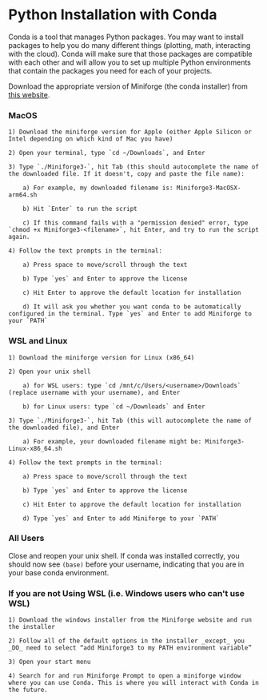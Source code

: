 # Python Installation with Conda

Conda is a tool that manages Python packages. You may want to install packages to help you do many different things (plotting, math, interacting with the cloud). Conda will make sure that those packages are compatible with each other and will allow you to set up multiple Python environments that contain the packages you need for each of your projects. 

Download the appropriate version of Miniforge (the conda installer) from [this website](https://conda-forge.org/download/). 

### MacOS 

    1) Download the miniforge version for Apple (either Apple Silicon or Intel depending on which kind of Mac you have)

    2) Open your terminal, type `cd ~/Downloads`, and Enter

    3) Type `./Miniforge3-`, hit Tab (this should autocomplete the name of the downloaded file. If it doesn't, copy and paste the file name): 
    
        a) For example, my downloaded filename is: Miniforge3-MacOSX-arm64.sh

        b) Hit `Enter` to run the script 

        c) If this command fails with a "permission denied" error, type `chmod +x Miniforge3-<filename>`, hit Enter, and try to run the script again.

    4) Follow the text prompts in the terminal:
        
        a) Press space to move/scroll through the text
        
        b) Type `yes` and Enter to approve the license
        
        c) Hit Enter to approve the default location for installation 

        d) It will ask you whether you want conda to be automatically configured in the terminal. Type `yes` and Enter to add Miniforge to your `PATH`

### WSL and Linux

    1) Download the miniforge version for Linux (x86_64)

    2) Open your unix shell

        a) for WSL users: type `cd /mnt/c/Users/<username>/Downloads` (replace username with your username), and Enter

        b) for Linux users: type `cd ~/Downloads` and Enter

    3) Type `./Miniforge3-`, hit Tab (this will autocomplete the name of the downloaded file), and Enter

        a) For example, your downloaded filename might be: Miniforge3-Linux-x86_64.sh

    4) Follow the text prompts in the terminal:
        
        a) Press space to move/scroll through the text
        
        b) Type `yes` and Enter to approve the license
        
        c) Hit Enter to approve the default location for installation 

        d) Type `yes` and Enter to add Miniforge to your `PATH`

### **All Users**

Close and reopen your unix shell. If conda was installed correctly, you should now see `(base)` before your username, indicating that you are in your base conda environment.

### If you are not Using WSL (i.e. Windows users who can't use WSL)

    1) Download the windows installer from the Miniforge website and run the installer

    2) Follow all of the default options in the installer _except_ you _DO_ need to select “add Miniforge3 to my PATH environment variable”

    3) Open your start menu
    
    4) Search for and run Miniforge Prompt to open a miniforge window where you can use Conda. This is where you will interact with Conda in the future.
